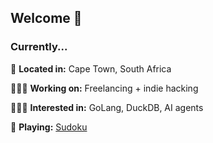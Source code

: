 ## Welcome 👋

### Currently...
📍 **Located in:** Cape Town, South Africa

👨🏻‍💻 **Working on:** Freelancing + indie hacking

👨🏻‍🔬 **Interested in:** GoLang, DuckDB, AI agents

🎲 **Playing:** [Sudoku](https://logic-masters.de/Raetselportal/Benutzer/allgemein.php?name=jbarrella&auswaehlen=Choose)
